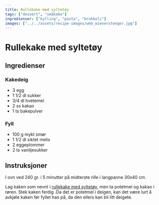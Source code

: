 ```yaml
---
title: Rullekake med syltetøy
tags: ["dessert", "småkake"]
ingredienser: ["kylling", "pasta", "brokkoli"]
images: ["../../assets/recipe-images/web_wienerstenger.jpg"]
---
```


# Rullekake med syltetøy

## Ingredienser

### Kakedeig

- 3 egg
- 1 1/2 dl sukker
- 3/4 dl hvetemel
- 2 ss kakao
- 1 ts bakepulver

### Fyll

- 100 g mykt smør
- 1 1/2 dl siktet melis
- 2 eggeplommer
- 2 ts vaniljesukker

## Instruksjoner

I ovn ved 240 gr. i 5 minutter på midterste rille i langpanne 30x40 cm.

Lag kaken som nevnt i [rullekake med syltetøy](./rullekake-med-syltetøy), men ta potetmel og kakao i røren. Stek kaken ferdig .Da det er potetmel i deigen, kan det være lurt å avkjøle kaken før fyllet has på, da den ellers kan bli litt deigete.
